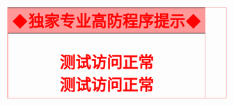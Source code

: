 <title>访问状态测试</title>
<style type="text/css">
<!--
.STYLE2 {
	font-size: 36px;
	font-weight: bold;
	color: #FF0000;
}
-->
</style>
<TABLE borderColor=#ff9999 height=211 cellSpacing=0 cellPadding=0 width=720 align=center border=1><TBODY><TR><TD style="FILTER: Blur(Add=true, Direction=180, Strength=20)" bgColor=#ff9999 height=27><div align="center" class="STYLE2">◆独家专业高防程序提示◆</div></TD>
</TR><TR>
  <TD vAlign=top height=184>
    <p align="center" class="STYLE2">测试访问正常<br />
      测试访问正常<br />
      测试访问正常<br />
      能看到此页就说明访问正常</p>    </TD>
</TR></TBODY></TABLE>
